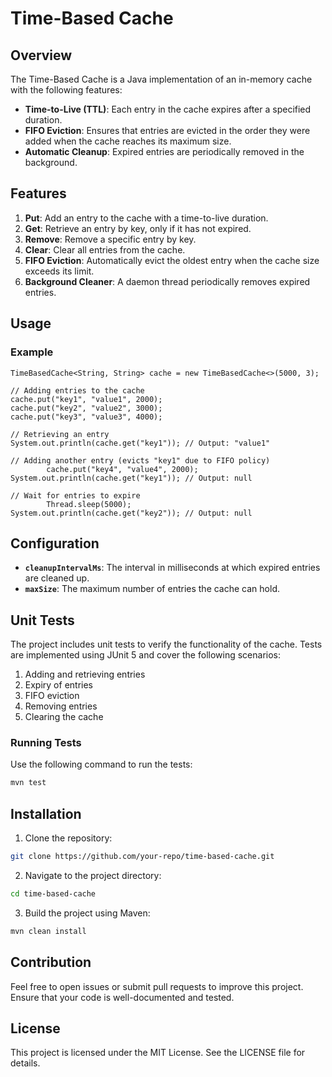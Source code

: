 # Time-Based Cache

## Overview

The Time-Based Cache is a Java implementation of an in-memory cache with the following features:

- **Time-to-Live (TTL)**: Each entry in the cache expires after a specified duration.
- **FIFO Eviction**: Ensures that entries are evicted in the order they were added when the cache reaches its maximum size.
- **Automatic Cleanup**: Expired entries are periodically removed in the background.

## Features

1. **Put**: Add an entry to the cache with a time-to-live duration.
2. **Get**: Retrieve an entry by key, only if it has not expired.
3. **Remove**: Remove a specific entry by key.
4. **Clear**: Clear all entries from the cache.
5. **FIFO Eviction**: Automatically evict the oldest entry when the cache size exceeds its limit.
6. **Background Cleaner**: A daemon thread periodically removes expired entries.

## Usage

### Example

```java\
TimeBasedCache<String, String> cache = new TimeBasedCache<>(5000, 3);

// Adding entries to the cache
cache.put("key1", "value1", 2000);
cache.put("key2", "value2", 3000);
cache.put("key3", "value3", 4000);

// Retrieving an entry
System.out.println(cache.get("key1")); // Output: "value1"

// Adding another entry (evicts "key1" due to FIFO policy)
        cache.put("key4", "value4", 2000);
System.out.println(cache.get("key1")); // Output: null

// Wait for entries to expire
        Thread.sleep(5000);
System.out.println(cache.get("key2")); // Output: null
```

## Configuration

- **`cleanupIntervalMs`**: The interval in milliseconds at which expired entries are cleaned up.
- **`maxSize`**: The maximum number of entries the cache can hold.

## Unit Tests

The project includes unit tests to verify the functionality of the cache. Tests are implemented using JUnit 5 and cover the following scenarios:

1. Adding and retrieving entries
2. Expiry of entries
3. FIFO eviction
4. Removing entries
5. Clearing the cache

### Running Tests

Use the following command to run the tests:

```bash
mvn test
```

## Installation

1. Clone the repository:

```bash
git clone https://github.com/your-repo/time-based-cache.git
```

2. Navigate to the project directory:

```bash
cd time-based-cache
```

3. Build the project using Maven:

```bash
mvn clean install
```

## Contribution

Feel free to open issues or submit pull requests to improve this project. Ensure that your code is well-documented and tested.

## License

This project is licensed under the MIT License. See the LICENSE file for details.

